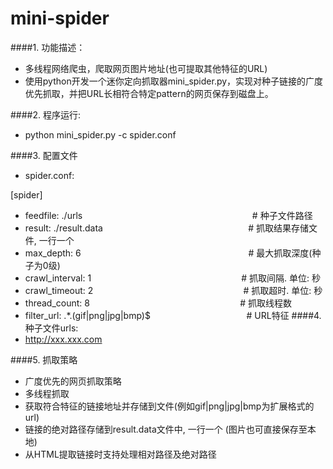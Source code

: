 # mini-spider

####1. 功能描述：
- 多线程网络爬虫，爬取网页图片地址(也可提取其他特征的URL)
- 使用python开发一个迷你定向抓取器mini_spider.py，实现对种子链接的广度优先抓取，并把URL长相符合特定pattern的网页保存到磁盘上。

####2. 程序运行: 
- python mini_spider.py -c spider.conf 

####3. 配置文件
- spider.conf:

[spider] 
  - feedfile: ./urls          &nbsp;&nbsp;&nbsp;&nbsp;&nbsp;&nbsp;&nbsp;&nbsp;&nbsp;&nbsp;&nbsp;&nbsp;&nbsp;&nbsp;&nbsp;&nbsp;&nbsp;&nbsp;&nbsp;&nbsp;&nbsp;&nbsp;&nbsp;&nbsp;&nbsp;&nbsp;&nbsp;&nbsp;&nbsp;&nbsp;&nbsp;&nbsp;&nbsp;&nbsp;&nbsp;&nbsp;&nbsp;&nbsp;&nbsp;&nbsp;&nbsp;&nbsp;&nbsp;&nbsp;&nbsp;&nbsp;&nbsp;&nbsp;&nbsp;&nbsp;&nbsp;&nbsp;&nbsp;&nbsp;&nbsp;&nbsp;&nbsp;&nbsp;&nbsp;&nbsp;&nbsp;&nbsp;&nbsp;&nbsp;&nbsp;&nbsp;&nbsp;&nbsp;# 种子文件路径 
  - result: ./result.data     &nbsp;&nbsp;&nbsp;&nbsp;&nbsp;&nbsp;&nbsp;&nbsp;&nbsp;&nbsp;&nbsp;&nbsp;&nbsp;&nbsp;&nbsp;&nbsp;&nbsp;&nbsp;&nbsp;&nbsp;&nbsp;&nbsp;&nbsp;&nbsp;&nbsp;&nbsp;&nbsp;&nbsp;&nbsp;&nbsp;&nbsp;&nbsp;&nbsp;&nbsp;&nbsp;&nbsp;&nbsp;&nbsp;&nbsp;&nbsp;&nbsp;&nbsp;&nbsp;&nbsp;&nbsp;&nbsp;&nbsp;&nbsp;&nbsp;&nbsp;&nbsp;&nbsp;&nbsp;&nbsp;&nbsp;&nbsp;&nbsp;&nbsp;# 抓取结果存储文件, 一行一个
  - max_depth: 6              &nbsp;&nbsp;&nbsp;&nbsp;&nbsp;&nbsp;&nbsp;&nbsp;&nbsp;&nbsp;&nbsp;&nbsp;&nbsp;&nbsp;&nbsp;&nbsp;&nbsp;&nbsp;&nbsp;&nbsp;&nbsp;&nbsp;&nbsp;&nbsp;&nbsp;&nbsp;&nbsp;&nbsp;&nbsp;&nbsp;&nbsp;&nbsp;&nbsp;&nbsp;&nbsp;&nbsp;&nbsp;&nbsp;&nbsp;&nbsp;&nbsp;&nbsp;&nbsp;&nbsp;&nbsp;&nbsp;&nbsp;&nbsp;&nbsp;&nbsp;&nbsp;&nbsp;&nbsp;&nbsp;&nbsp;&nbsp;&nbsp;&nbsp;&nbsp;&nbsp;&nbsp;&nbsp;&nbsp;&nbsp;&nbsp;&nbsp;&nbsp;# 最大抓取深度(种子为0级) 
  - crawl_interval: 1         &nbsp;&nbsp;&nbsp;&nbsp;&nbsp;&nbsp;&nbsp;&nbsp;&nbsp;&nbsp;&nbsp;&nbsp;&nbsp;&nbsp;&nbsp;&nbsp;&nbsp;&nbsp;&nbsp;&nbsp;&nbsp;&nbsp;&nbsp;&nbsp;&nbsp;&nbsp;&nbsp;&nbsp;&nbsp;&nbsp;&nbsp;&nbsp;&nbsp;&nbsp;&nbsp;&nbsp;&nbsp;&nbsp;&nbsp;&nbsp;&nbsp;&nbsp;&nbsp;&nbsp;&nbsp;&nbsp;&nbsp;&nbsp;&nbsp;&nbsp;&nbsp;&nbsp;&nbsp;&nbsp;&nbsp;&nbsp;&nbsp;&nbsp;&nbsp;&nbsp;# 抓取间隔. 单位: 秒 
  - crawl_timeout: 2          &nbsp;&nbsp;&nbsp;&nbsp;&nbsp;&nbsp;&nbsp;&nbsp;&nbsp;&nbsp;&nbsp;&nbsp;&nbsp;&nbsp;&nbsp;&nbsp;&nbsp;&nbsp;&nbsp;&nbsp;&nbsp;&nbsp;&nbsp;&nbsp;&nbsp;&nbsp;&nbsp;&nbsp;&nbsp;&nbsp;&nbsp;&nbsp;&nbsp;&nbsp;&nbsp;&nbsp;&nbsp;&nbsp;&nbsp;&nbsp;&nbsp;&nbsp;&nbsp;&nbsp;&nbsp;&nbsp;&nbsp;&nbsp;&nbsp;&nbsp;&nbsp;&nbsp;&nbsp;&nbsp;&nbsp;&nbsp;&nbsp;&nbsp;&nbsp;&nbsp;# 抓取超时. 单位: 秒 
  - thread_count: 8           &nbsp;&nbsp;&nbsp;&nbsp;&nbsp;&nbsp;&nbsp;&nbsp;&nbsp;&nbsp;&nbsp;&nbsp;&nbsp;&nbsp;&nbsp;&nbsp;&nbsp;&nbsp;&nbsp;&nbsp;&nbsp;&nbsp;&nbsp;&nbsp;&nbsp;&nbsp;&nbsp;&nbsp;&nbsp;&nbsp;&nbsp;&nbsp;&nbsp;&nbsp;&nbsp;&nbsp;&nbsp;&nbsp;&nbsp;&nbsp;&nbsp;&nbsp;&nbsp;&nbsp;&nbsp;&nbsp;&nbsp;&nbsp;&nbsp;&nbsp;&nbsp;&nbsp;&nbsp;&nbsp;&nbsp;&nbsp;&nbsp;&nbsp;&nbsp;&nbsp;# 抓取线程数 
  - filter_url: .*\.(gif|png|jpg|bmp)$ &nbsp;&nbsp;&nbsp;&nbsp;&nbsp;&nbsp;&nbsp;&nbsp;&nbsp;&nbsp;&nbsp;&nbsp;&nbsp;&nbsp;&nbsp;&nbsp;&nbsp;&nbsp;&nbsp;&nbsp;&nbsp;&nbsp;&nbsp;&nbsp;&nbsp;&nbsp;&nbsp;&nbsp;&nbsp;&nbsp;&nbsp;&nbsp;&nbsp;&nbsp;&nbsp;&nbsp;&nbsp;&nbsp;# URL特征
####4. 种子文件urls:
- http://xxx.xxx.com

####5. 抓取策略
- 广度优先的网页抓取策略
- 多线程抓取
- 获取符合特征的链接地址并存储到文件(例如gif|png|jpg|bmp为扩展格式的 url)
- 链接的绝对路径存储到result.data文件中, 一行一个 (图片也可直接保存至本地)
- 从HTML提取链接时支持处理相对路径及绝对路径
 
